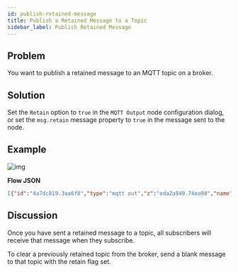 ```yaml
---
id: publish-retained-message
title: Publish a Retained Message to a Topic
sidebar_label: Publish Retained Message
---
```


## Problem

You want to publish a retained message to an MQTT topic on a broker.

## Solution

Set the `Retain` option to `true` in the <code class="node">MQTT Output</code> node
configuration dialog, or set the `msg.retain` message property to `true` in the
message sent to the node.

## Example

![img](/assets/docs/mqtt/publish-retained-message.png)

<b>Flow JSON</b>

~~~json
[{"id":"4a7dc819.3aa6f8","type":"mqtt out","z":"eda2a949.74ea98","name":"","topic":"sensors/livingroom/temp","qos":"","retain":"true","broker":"61de5090.0f5d9","x":430,"y":420,"wires":[]},{"id":"fb7b873.c391878","type":"inject","z":"eda2a949.74ea98","name":"temperature","topic":"","payload":"22","payloadType":"num","repeat":"","crontab":"","once":false,"x":230,"y":420,"wires":[["4a7dc819.3aa6f8"]]},{"id":"61de5090.0f5d9","type":"mqtt-broker","z":"","broker":"localhost","port":"1883","clientid":"","usetls":false,"compatmode":true,"keepalive":"60","cleansession":true,"willTopic":"","willQos":"0","willPayload":"","birthTopic":"","birthQos":"0","birthPayload":""}]
~~~



## Discussion

Once you have sent a retained message to a topic, all subscribers will receive
that message when they subscribe.

To clear a previously retained topic from the broker, send a blank message to
that topic with the retain flag set.
